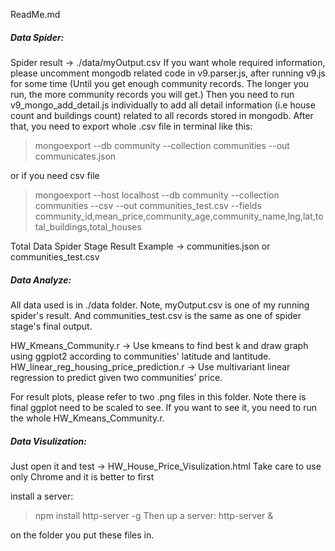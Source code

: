 ReadMe.md


##### Data Spider:

Spider result -> ./data/myOutput.csv
If you want whole required information, please uncomment mongodb related code in v9.parser.js, after running v9.js for some time (Until you get enough community records. The longer you run, the more community records you will get.) Then you need to run v9_mongo_add_detail.js individually to add all detail information (i.e house count and buildings count) related to all records stored in mongodb. After that, you need to export whole .csv file in terminal like this:

> mongoexport --db community --collection communities --out communicates.json

or if you need csv file

> mongoexport --host localhost --db community --collection communities --csv --out communities_test.csv --fields community_id,mean_price,community_age,community_name,lng,lat,total_buildings,total_houses

Total Data Spider Stage Result Example -> communities.json or communities_test.csv


##### Data Analyze:

All data used is in ./data folder. Note, myOutput.csv is one of my running spider's result.
And communities_test.csv is the same as one of spider stage's final output.

HW_Kmeans_Community.r -> Use kmeans to find best k and draw graph using ggplot2 according to communities' latitude and lantitude.
HW_linear_reg_housing_price_prediction.r -> Use multivariant linear regression to predict given two communities' price.

For result plots, please refer to two .png files in this folder. Note there is final ggplot need to be scaled to see. If you want to see it, you need to run the whole HW_Kmeans_Community.r.


##### Data Visulization:

Just open it and test -> HW_House_Price_Visulization.html
Take care to use only Chrome and it is better to first

install a server:
> npm install http-server -g
Then up a server:
> http-server &

on the folder you put these files in.






